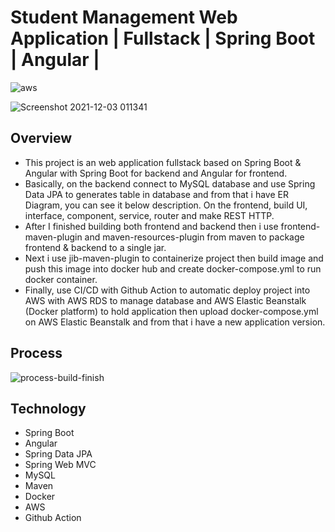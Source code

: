 # Student Management Web Application | Fullstack | Spring Boot | Angular |

![aws](https://user-images.githubusercontent.com/86077654/144479406-566a7e3c-7cd8-4e24-82aa-d3d0ec6116f8.png)

![Screenshot 2021-12-03 011341](https://user-images.githubusercontent.com/86077654/144479534-c8610fb9-be97-44d6-b721-cec04ce55951.png)

## Overview
- This project is an web application fullstack based on Spring Boot & Angular with Spring Boot for backend and Angular for frontend. 
- Basically, on the backend connect to MySQL database and use Spring Data JPA to generates table in database and from that i have ER Diagram, you can see it below description. On the frontend, build UI, interface,  component, service, router and make REST HTTP. 
- After I finished building both frontend and backend then i use frontend-maven-plugin and maven-resources-plugin from maven to package frontend & backend to a single jar. 
- Next i use jib-maven-plugin to containerize project then build image and push this image into docker hub and create docker-compose.yml to run docker container. 
- Finally, use CI/CD with Github Action to automatic deploy project into AWS with AWS RDS to manage database and AWS Elastic Beanstalk (Docker platform) to hold application then upload docker-compose.yml on AWS Elastic Beanstalk and from that i have a new application version.

## Process
![process-build-finish](https://user-images.githubusercontent.com/86077654/144560372-7dcdf4eb-f765-4d59-b368-1a6087681ce2.png)



## Technology
- Spring Boot
- Angular
- Spring Data JPA
- Spring Web MVC
- MySQL
- Maven
- Docker
- AWS
- Github Action

